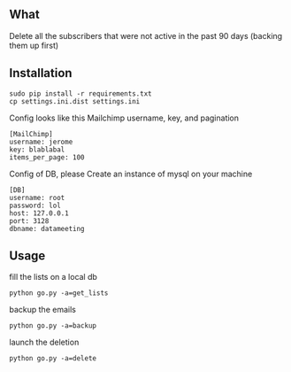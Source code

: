 ## What ##
Delete all the subscribers that were not active in the past 90 days (backing them up first)

## Installation ##

    sudo pip install -r requirements.txt
    cp settings.ini.dist settings.ini   
    
Config looks like this  Mailchimp username,  key, and pagination
    
    [MailChimp]
    username: jerome
    key: blablabal
    items_per_page: 100

Config of DB, please Create an instance of mysql on your machine
        
    [DB]
    username: root
    password: lol
    host: 127.0.0.1
    port: 3128
    dbname: datameeting


## Usage ##
fill the lists on a local db

    python go.py -a=get_lists
backup the emails     

    python go.py -a=backup
launch the deletion    

    python go.py -a=delete
